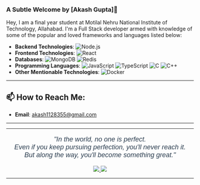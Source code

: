 ### A Subtle Welcome by [Akash Gupta]👋

Hey, I am a final year student at Motilal Nehru National Institute of Technology, Allahabad. I'm a Full Stack developer armed with knowledge of some of the popular and loved frameworks and languages listed below:

- **Backend Technologies**: ![Node.js](https://img.shields.io/badge/-Node.js-339933?logo=node.js&logoColor=white)
- **Frontend Technologies**: ![React](https://img.shields.io/badge/-React-61DAFB?logo=react&logoColor=white)
- **Databases**: ![MongoDB](https://img.shields.io/badge/-MongoDB-47A248?logo=mongodb&logoColor=white)
![Redis](https://img.shields.io/badge/-Redis-D82C20?logo=redis&logoColor=white)
- **Programming Languages**: ![JavaScript](https://img.shields.io/badge/-JavaScript-F7DF1E?logo=javascript&logoColor=black)
![TypeScript](https://img.shields.io/badge/-TypeScript-007ACC?logo=typescript&logoColor=white)
![C](https://img.shields.io/badge/-C-A8B9CC?logo=c&logoColor=white)
![C++](https://img.shields.io/badge/-C++-00599C?logo=cplusplus&logoColor=white)
- **Other Mentionable Technologies**:
![Docker](https://img.shields.io/badge/-Docker-2496ED?logo=docker&logoColor=white)

*******

## 📫 How to Reach Me:
- **Email**: akash1128355@gmail.com

*******

<hr>

<p align="center" style="font-family: Arial, sans-serif; color: #2c3e50; font-size: 18px;">
  <i>"In the world, no one is perfect.</i>
  <br/>
  <i>Even if you keep pursuing perfection, you'll never reach it.</i>
  <br/>
  <i>But along the way, you'll become something great."</i>
</p>

<p align="center">
  <a href="https://www.linkedin.com/in/akashgupta4081/" target="_blank">
    <img src="https://img.shields.io/badge/-LinkedIn-0077B5?style=for-the-badge&logo=Linkedin&logoColor=white">
  </a>
  <a href="mailto:akash1128355@gmail.com" target="_blank">
    <img src="https://img.shields.io/badge/-Gmail-D14836?style=for-the-badge&logo=Gmail&logoColor=white">
  </a>
</p>

<hr>


